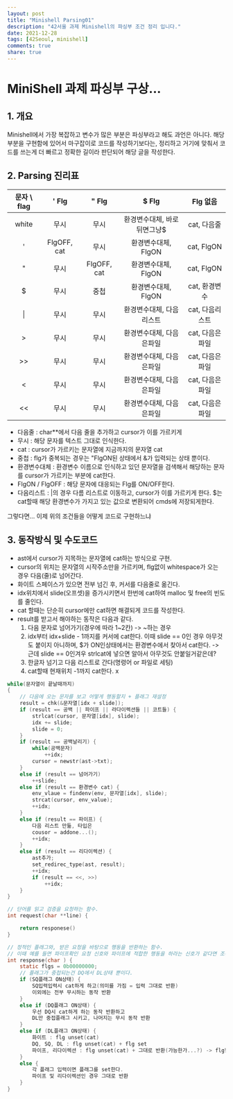 ```yaml
---
layout: post
title: "Minishell Parsing01"
description: "42서울 과제 Minishell의 파싱부 조건 정리 입니다."
date: 2021-12-28
tags: [42Seoul, minishell]
comments: true
share: true
---
```

# MiniShell 과제 파싱부 구상...
## 1. 개요

Minishell에서 가장 복잡하고 변수가 많은 부분은 파싱부라고 해도 과언은 아니다. 해당 부분을 구현함에 있어서 마구잡이로 코드를 작성하기보다는, 정리하고 거기에 맞춰서 코드를 쓰는게 더 빠르고 정확한 길이라 판단되어 해당 글을 작성한다.

## 2. Parsing 진리표

| 문자 \ flag | ' Flg | " Flg | $ Flg | Flg 없음 |
| :----: | :----: | :----:| :----: | :----: |
| white | 무시 | 무시 | 환경변수대체, 바로뒤면그냥$ | cat, 다음줄 |
| ' |FlgOFF, cat|무시|환경변수대체, FlgON|cat, FlgON|
| " |무시|FlgOFF, cat|환경변수대체, FlgON|cat, FlgON|
| $ |무시|중첩|환경변수대체, FlgON|cat, 환경변수|
| \| |무시|무시|환경변수대체, 다음리스트|cat, 다음리스트|
| > |무시|무시|환경변수대체, 다음은파일|cat, 다음은파일|
| >> |무시|무시|환경변수대체, 다음은파일|cat, 다음은파일|
| < |무시|무시|환경변수대체, 다음은파일|cat, 다음은파일|
| << |무시|무시|환경변수대체, 다음은파일|cat, 다음은파일|


- 다음줄 : char**에서 다음 줄을 추가하고 cursor가 이를 가르키게
- 무시 : 해당 문자를 텍스트 그대로 인식한다.
- cat : cursor가 가르키는 문자열에 지금까지의 문자열 cat
- 중첩 : flg가 중복되는 경우는 "FlgON된 상태에서 &가 입력되는 상태 뿐이다.
- 환경변수대체 : 환경변수 이름으로 인식하고 있던 문자열을 검색해서 해당하는 문자를 cursor가 가르키는 부분에 cat한다.
- FlgON / FlgOFF : 해당 문자에 대응되는 Flg를 ON/OFF한다.
- 다음리스트 : |의 경우 다름 리스트로 이동하고, cursor가 이를 가르키게 한다.
$는 cat할때 해당 환경변수가 가지고 있는 값으로 변환되어 cmds에 저장되게한다.

그렇다면... 이제 위의 조건들을 어떻게 코드로 구현하느냐

## 3. 동작방식 및 수도코드
- ast에서 cursor가 지목하는 문자열에 cat하는 방식으로 구현.
- cursor의 위치는 문자열의 시작주소만을 가르키며, flg없이 whitespace가 오는 경우 다음(줄)로 넘어간다.
- 화이트 스페이스가 있으면 전부 넘긴 후, 커서를 다음줄로 옮긴다.
- idx위치에서 slide(오프셋)을 증가시키면서 한번에 cat하여 malloc 및 free의 빈도를 줄인다.
- cat 할때는 단순히 cursor에만 cat하면 해결되게 코드를 작성한다.
- result를 받고서 해야하는 동작은 다음과 같다.
	1. 다음 문자로 넘어가기(경우에 따라 1~2칸) -> ~하는 경우
	2. idx부터 idx+slide - 1까지를 커서에 cat한다. 이때 slide == 0인 경우 아무것도 붙이지 아니하며,  $가 ON인상태에서는 환경변수에서 찾아서 cat한다.
	-> 근데 slide == 0인겨우 strlcat에 넣으면 알아서 아무것도 안붙일거같은데?
	3. 한글자 넘기고 다음 리스트로 간다(명령어 or 파일로 세팅)
	4. cat할때 현재위치 -1까지 cat한다. x

```c
while(문자열이 끝날때까지)
{
	// 다음에 오는 문자를 보고 어떻게 행동할지 + 플래그 재설정
	result = chk(&문자열[idx + slide]);
	if (result == 공백 || 파이프 || 라다이렉션들 || 코트들) {
		strlcat(cursor, 문자열[idx], slide);
		idx += slide;
		slide = 0;
	}
	if (result == 공백날리기) {
		while(공백문자)
			++idx;
		cursor = newstr(ast->txt);
	}
	else if (result == 넘어가기)
		++slide;
	else if (result == 환경변수 cat) {
		env_vlaue = findenv(env, 문자열[idx], slide);
		strcat(cursor, env_value);
		++idx;
	}
	else if (result == 파이프) {
		다음 리스트 만듦, 타입은
		cousor = addone...();
		++idx;
	}
	else if (result == 리다이렉션) {
		ast추가;
		set_redirec_type(ast, result);
		++idx;
		if (result == <<, >>)
			++idx;
	}
}
```

```c
// 단어를 읽고 검증을 요청하는 함수.
int request(char **line) {

	return responese()
}

// 정적인 플래그와, 받은 요청을 바탕으로 행동을 반환하는 함수.
// 이때 예를 들면 파이프확인 요청 신호와 파이프에 적합한 행동을 하라는 신호가 같다면 조건문처리 할 필요 없이 입력을 그대로 반환하면 된다.
int response(char ) {
	static flgs = 0b00000000;
	// 플래그가 중첩되는건 DQ에서 DL상태 뿐이다.
	if (SQ플래그 ON상태) {
		SQ입력입력시 cat하게 하고(의미를 가짐 = 입력 그대로 반환)
		이외에는 전부 무시하는 동작 반환
	}
	else if (DQ플래그 ON상태) {
		우선 DQ시 cat하게 하는 동작 반환하고
		DL만 중접플래그 시키고, 나머지는 무시 동작 반환
	}
	else if (DL플래그 ON상태) {
		화이트 : flg unset(cat)
		DQ, SQ, DL : flg unset(cat) + flg set
		파이프, 리다이렉션 : flg unset(cat) + 그대로 반환(가능한가...?) -> flg형식으로 반환하면 될듯?
	}
	else {
		각 플래그 입력이면 플래그를 set한다.
		파이프 및 리다이렉션인 경우 그대로 반환
	}
}

```
